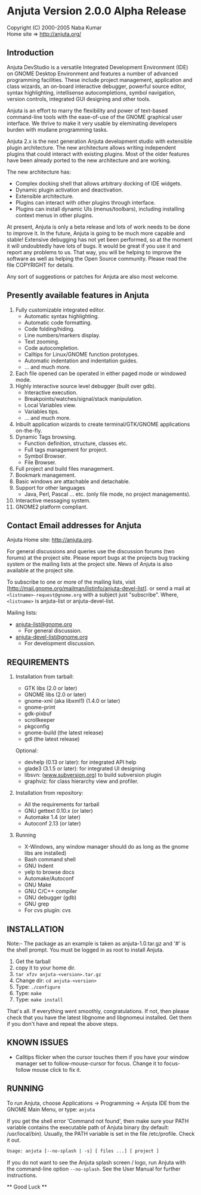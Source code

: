 # Anjuta Version 2.0.0 Alpha Release

Copyright (C) 2000-2005 Naba Kumar  
Home site => <http://anjuta.org/>

## Introduction

Anjuta DevStudio is a versatile Integrated Development Environment (IDE)
on GNOME Desktop Environment and features a number of advanced
programming facilities. These include project management, application and
class wizards, an on-board interactive debugger, powerful source editor,
syntax highlighting, intellisense autocompletions, symbol navigation,
version controls, integrated GUI designing and other tools.

Anjuta is an effort to marry the flexibility and power of text-based
command-line tools with the ease-of-use of the GNOME graphical user
interface. We thrive to make it very usable by eleminating developers
burden with mudane programming tasks.

Anjuta 2.x is the next generation Anjuta development studio with extensible
plugin architecture. The new architecture allows writing independent
plugins that could interact with existing plugins. Most of the older
features have been already ported to the new architecture and are working.

The new architecture has:

* Complex docking shell that allows arbitrary docking of IDE widgets.
* Dynamic plugin activation and deactivation.
* Extensible architecture.
* Plugins can interact with other plugins through interface.
* Plugins can install dynamic UIs (menus/toolbars), including installing
  context menus in other plugins.

At present, Anjuta is only a beta release and lots of work needs to be done to
improve it. In the future, Anjuta is going to be much more capable and stable!
Extensive debugging has not yet been performed, so at the moment it will
undoubtedly have lots of bugs. It would be great if you use it and report any
problems to us. That way, you will be helping to improve the software as well
as helping the Open Source community. Please read the file COPYRIGHT for
details.

Any sort of suggestions or patches for Anjuta are also most welcome.

## Presently available features in Anjuta

1. Fully customizable integrated editor.
    * Automatic syntax highlighting.
    * Automatic code formatting.
    * Code folding/hiding.
    * Line numbers/markers display.
    * Text zooming.
    * Code autocompletion.
    * Calltips for Linux/GNOME function prototypes.
    * Automatic indentation and indentation guides.
    * ... and much more.
2. Each file opened can be operated in either paged mode
or windowed mode.
3. Highly interactive source level debugger (built over gdb).
    * Interactive execution.
    * Breakpoints/watches/signal/stack manipulation.
    * Local Variables view.
    * Variables tips.
    * ... and much more.
4. Inbuilt application wizards to create terminal/GTK/GNOME
applications on-the-fly.
5. Dynamic Tags browsing.
    * Function definition, structure, classes etc.
    * Full tags management for project.
    * Symbol Browser.
    * File Browser.
6. Full project and build files management.
7. Bookmark management.
8. Basic windows are attachable and detachable.
9. Support for other languages
    * Java, Perl, Pascal ... etc. (only file mode, no project
    managements).
10. Interactive messaging system.
11. GNOME2 platform compliant.

## Contact Email addresses for Anjuta

Anjuta Home site: <http://anjuta.org>.

For general discussions and queries use the discussion forums (two forums)
at the project site. Please report bugs at the projects bug tracking system
or the mailing lists at the project site. News of Anjuta is also available
at the project site.

To subscribe to one or more of the mailing lists, visit
[<http://mail.gnome.org/mailman/listinfo/anjuta-devel-list>].
or send a mail at `<listname>-request@gnome.org` with a subject
just "subscribe". Where, `<listname>` is anjuta-list or anjuta-devel-list.

Mailing lists:

* <anjuta-list@gnome.org>
  * For general discussion.
* <anjuta-devel-list@gnome.org>
  * For development discussion.

## REQUIREMENTS

1) Installation from tarball:
    * GTK libs (2.0 or later)
    * GNOME libs (2.0 or later)
    * gnome-xml (aka libxml1) (1.4.0 or later)
    * gnome-print
    * gdk-pixbuf
    * scrollkeeper
    * pkgconfig
    * gnome-build (the latest release)
    * gdl (the latest release)

    Optional:
    * devhelp (0.13 or later): for integrated API help
    * glade3 (3.1.5 or later): for integrated UI designing
    * libsvn: (www.subversion.org) to build subversion plugin
    * graphviz: for class hierarchy view and profiler.

2) Installation from repository:
    * All the requirements for tarball
    * GNU gettext 0.10.x (or later)
    * Automake 1.4 (or later)
    * Autoconf 2.13 (or later)

3) Running
    * X-Windows, any window manager should do as long as the gnome libs
      are installed)
    * Bash command shell
    * GNU Indent
    * yelp to browse docs
    * Automake/Autoconf
    * GNU Make
    * GNU C/C++ compiler
    * GNU debugger (gdb)
    * GNU grep
    * For cvs plugin: cvs

## INSTALLATION

Note:- The package as an example is taken as anjuta-1.0.tar.gz
and '#' is the shell prompt. You must be logged in as root to
install Anjuta.

1) Get the tarball
2) copy it to your home dir.
3) `tar xfzv anjuta-<version>.tar.gz`
4) Change dir: `cd anjuta-<version>`
5) Type: `./configure`
6) Type: `make`
7) Type: `make install`

That's all. If everything went smoothly, congratulations. If not,
then please check that you have the latest libgnome and libgnomeui
installed. Get them if you don't have and repeat the above steps.

## KNOWN ISSUES

* Calltips flicker when the cursor touches them if you have your window
manager set to follow-mouse-cursor for focus. Change it to focus-follow
mouse click to fix it.

## RUNNING

To run Anjuta, choose Applications -> Programming -> Anjuta IDE from the GNOME
Main Menu, or type:   `anjuta`

If you get the shell error 'Command not found', then make sure your PATH
variable contains the executable path of Anjuta binary (by default:
/usr/local/bin). Usually, the PATH variable is set in the file
/etc/profile. Check it out.

```sh
Usage: anjuta [--no-splash | -s] [ files ...] [ project ]
```

If you do not want to see the Anjuta splash screen / logo, run Anjuta with
the command-line option `--no-splash`. See the User Manual for further
instructions.

** Good Luck **
